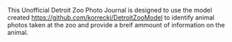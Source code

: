 This Unofficial Detroit Zoo Photo Journal is designed to use the model created https://github.com/korreckj/DetroitZooModel to identify animal photos taken at the zoo and provide a breif ammount of information on the animal.
